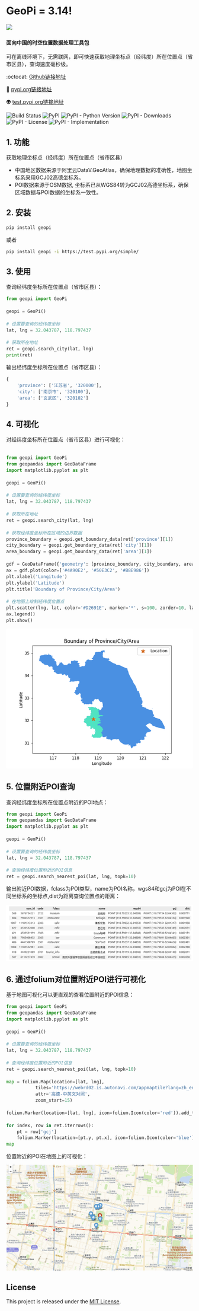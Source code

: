 # GeoPi = 3.14!

![](https://cdn.icon-icons.com/icons2/1144/PNG/96/pinumber1_80899.png)

 #### 面向中国的时空位置数据处理工具包

 可在离线环境下，无需联网，即可快速获取地理坐标点（经纬度）所在位置点（省市区县），查询速度毫秒级。

:octocat: [Github链接地址](https://github.com/KaffeeCat/geopi)

:rocket: [pypi.org链接地址](https://pypi.org/project/geopi/)

:alien: [test.pypi.org链接地址](https://test.pypi.org/project/geopi/)

![Build Status](https://img.shields.io/badge/build-passing-brightgreen)
![PyPI](https://img.shields.io/pypi/v/geopi)
![PyPI - Python Version](https://img.shields.io/pypi/pyversions/geopi)
![PyPI - Downloads](https://img.shields.io/pypi/dd/geopi)
![PyPI - License](https://img.shields.io/pypi/l/geopi)
![PyPI - Implementation](https://img.shields.io/pypi/implementation/geopi)

## 1. 功能

获取地理坐标点（经纬度）所在位置点（省市区县）
- 中国地区数据来源于阿里云DataV.GeoAtlas，确保地理数据的准确性，地图坐标系采用GCJ02高德坐标系。
- POI数据来源于OSM数据, 坐标系已从WGS84转为GCJ02高德坐标系，确保区域数据与POI数据的坐标系一致性。

## 2. 安装

```bash
pip install geopi
```
或者

```bash
pip install geopi -i https://test.pypi.org/simple/
```

## 3. 使用

查询经纬度坐标所在位置点（省市区县）：

```python
from geopi import GeoPi

geopi = GeoPi()

# 设置要查询的经纬度坐标
lat, lng = 32.043787, 118.797437

# 获取所在地址
ret = geopi.search_city(lat, lng)
print(ret)
```

输出经纬度坐标所在位置点（省市区县）：

```python
{
    'province': ['江苏省', '320000'], 
    'city': ['南京市', '320100'], 
    'area': ['玄武区', '320102']
}
```

## 4. 可视化

对经纬度坐标所在位置点（省市区县）进行可视化：

```python

from geopi import GeoPi
from geopandas import GeoDataFrame
import matplotlib.pyplot as plt

geopi = GeoPi()

# 设置要查询的经纬度坐标
lat, lng = 32.043787, 118.797437

# 获取所在地址
ret = geopi.search_city(lat, lng)

# 获取经纬度坐标所在区域的边界数据
province_boundary = geopi.get_boundary_data(ret['province'][1])
city_boundary = geopi.get_boundary_data(ret['city'][1])
area_boundary = geopi.get_boundary_data(ret['area'][1])

gdf = GeoDataFrame({'geometry': [province_boundary, city_boundary, area_boundary]}, index=['province', 'city', 'area'])
ax = gdf.plot(color=['#4A90E2', '#50E3C2', '#B8E986'])
plt.xlabel('Longitude')
plt.ylabel('Latitude')
plt.title('Boundary of Province/City/Area')

# 在地图上绘制经纬度位置点
plt.scatter(lng, lat, color='#D2691E', marker='*', s=100, zorder=10, label='Location')
ax.legend()
plt.show()

```
![boundary](https://raw.githubusercontent.com/KaffeeCat/geopi/main/images/visualize.png)

## 5. 位置附近POI查询

查询经纬度坐标所在位置点附近的POI地点：

```python
from geopi import GeoPi
from geopandas import GeoDataFrame
import matplotlib.pyplot as plt

geopi = GeoPi()

# 设置要查询的经纬度坐标
lat, lng = 32.043787, 118.797437

# 查询经纬度位置附近的POI信息
ret = geopi.search_nearest_poi(lat, lng, topk=10)

```

输出附近POI数据，fclass为POI类型，name为POI名称，wgs84和gcj为POI在不同坐标系的坐标点,dist为距离查询位置点的距离：

![pois](https://raw.githubusercontent.com/KaffeeCat/geopi/main/images/pois.png)

## 6. 通过folium对位置附近POI进行可视化

基于地图可视化可以更直观的查看位置附近的POI信息：

```python
from geopi import GeoPi
from geopandas import GeoDataFrame
import matplotlib.pyplot as plt

geopi = GeoPi()

# 设置要查询的经纬度坐标
lat, lng = 32.043787, 118.797437

# 查询经纬度位置附近的POI信息
ret = geopi.search_nearest_poi(lat, lng, topk=10)

map = folium.Map(location=[lat, lng], 
           tiles='https://webrd02.is.autonavi.com/appmaptile?lang=zh_en&size=1&scale=1&style=8&x={x}&y={y}&z={z}',
           attr='高德-中英文对照',
           zoom_start=15)

folium.Marker(location=[lat, lng], icon=folium.Icon(color='red')).add_to(map)

for index, row in ret.iterrows():
    pt = row['gcj']
    folium.Marker(location=[pt.y, pt.x], icon=folium.Icon(color='blue'), popup=row['name']).add_to(map)
map
```

位置附近的POI在地图上的可视化：

![pois](https://raw.githubusercontent.com/KaffeeCat/geopi/main/images/pois_on_map.png)


## License

This project is released under the [MIT License](LICENSE).
